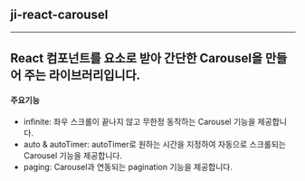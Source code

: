 ## ji-react-carousel
---
React 컴포넌트를 요소로 받아 간단한 Carousel을 만들어 주는 라이브러리입니다.
---
#### 주요기능
- infinite: 좌우 스크롤이 끝나지 않고 무한정 동작하는 Carousel 기능을 제공합니다.
- auto & autoTimer: autoTimer로 원하는 시간을 지정하여 자동으로 스크롤되는 Carousel 기능을 제공합니다.
- paging: Carousel과 연동되는 pagination 기능을 제공합니다.
